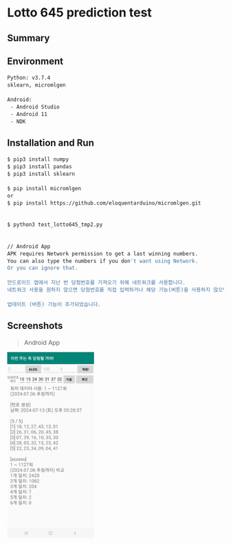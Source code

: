 # Lotto 645 prediction test


Summary
----------
>



Environment
----------
```sh
Python: v3.7.4
sklearn, micromlgen

Android:
 - Android Studio
 - Android 11
 - NDK
```



Installation and Run
----------
```sh
$ pip3 install numpy
$ pip3 install pandas
$ pip3 install sklearn

$ pip install micromlgen
or
$ pip install https://github.com/eloquentarduino/micromlgen.git


$ python3 test_lotto645_tmp2.py


// Android App
APK requires Network permission to get a last winning numbers.
You can also type the numbers if you don't want using Network.
Or you can ignore that.

안드로이드 앱에서 지난 번 당첨번호를 가져오기 위해 네트워크를 사용합니다.
네트워크 사용을 원하지 않으면 당첨번호를 직접 입력하거나 해당 기능(버튼)을 사용하지 않으면 됩니다.

업데이트 (버튼) 기능이 추가되었습니다.
```



Screenshots
----------

> Android App
<img src="https://github.com/godmode2k/lotto645/raw/main/screenshot.jpg" width="40%" height="40%">

